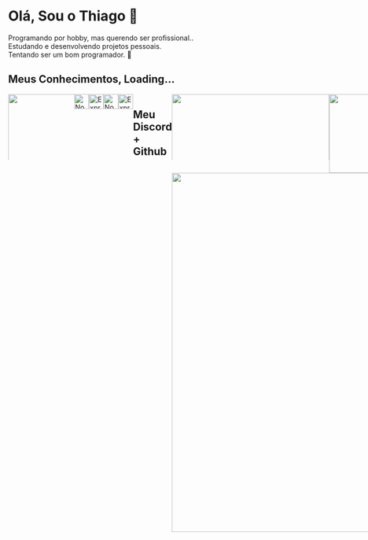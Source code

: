 # Olá, Sou o Thiago 🧩
<div>
	Programando por hobby, mas querendo ser profissional..</br>
	Estudando e desenvolvendo projetos pessoais.</br>
	Tentando ser um bom programador. 🧶</br> 
</div>

## Meus Conhecimentos, Loading... 
<div style="display: flex; flex-direction: column">
  <div style="display: flex; flex-direction: row;">
    <img
	style="min-width: 134px; max-height: 134px;"
	width="320"
        src="https://lanyard.kyrie25.me/api/166331543378198528?waveColor=9745F5&waveSpotifyColor=9745F5&theme=dark&bg=000000&animated=false&borderRadius=10px&&idleMessage=wow%20my%20spotify%20isn%27t%20playing%20anything%20right%20now?%20Im%20probably%20focused%20on%20my%20code%20then"
     />

<div style="display: flex; flex-direction: row; justify-content: flex-center;">
  <img src="https://img.shields.io/badge/django-%23092E20.svg?style=for-the-badge&logo=django&logoColor=white" height="30" alt="NodeJS" />
  <img src="https://img.shields.io/badge/flask-%23000.svg?style=for-the-badge&logo=flask&logoColor=white" height="30" alt="ExpressJS" />
</div>

<div style="display: flex; flex-direction: row; justify-content: flex-center;">
  <img src="https://img.shields.io/badge/html5-%23E34F26.svg?style=for-the-badge&logo=html5&logoColor=white" height="30" alt="NodeJS" />
  <img src="https://img.shields.io/badge/css3-%231572B6.svg?style=for-the-badge&logo=css3&logoColor=white" height="30" alt="ExpressJS" />
</div>

## Meu Discord + Github
<div style="display: flex; flex-direction: column">
  <div style="display: flex; flex-direction: row;">
     <img
	style="min-width: 134px; max-height: 134px;"
	width="320"
        src="https://lanyard.kyrie25.me/api/584941534315675676?waveColor=7fff00&waveSpotifyColor=9745F5&theme=chartreuse_dark&bg=000000&animated=false&borderRadius=10px&&idleMessage=wow%20my%20spotify%20isn%27t%20playing%20anything%20right%20now?%20Im%20probably%20focused%20on%20my%20code%20then"
     />
     <img
	style="min-width: 160px;"
	height="160"
        src="https://streak-stats.demolab.com/?user=ithiagodev&theme=chartreuse_dark&hide_border=true&date_format=M%20j%5B%2C%20Y%5D"
      />
   </div>
   <div style="display: flex; flex-direction: column">
      <img
	width="730"
        src="http://github-profile-summary-cards.vercel.app/api/cards/profile-details?username=ithiagodev&theme=chartreuse_dark"
      />
   </div
</div>
